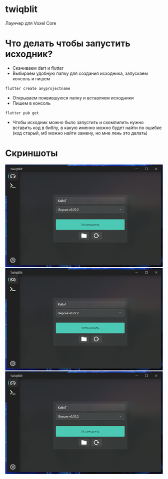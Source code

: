 # twiqblit
Лаунчер для Voxel Core

# Что делать чтобы запустить исходник?

- Скачиваем dart и flutter
- Выбираем удобную папку для создания исходника, запускаем консоль и пишем
```
flutter create anyprojectname
```
- Открываем появившуюся папку и вставляем исходники
- Пишем в консоль
```
flutter pub get
```
- Чтобы исходник можно было запустить и скомпилить нужно вставить код в библу, в какую именно можно будет найти по ошибке (код старый, мб можно найти замену, но мне лень это делать)

# Скриншоты
<a>
    <picture>
      <source media="(prefers-color-scheme: dark)" srcset="https://raw.githubusercontent.com/play-go/twiqblit/refs/heads/main/image1.png">
      <img alt="Flutter" src="https://raw.githubusercontent.com/play-go/twiqblit/refs/heads/main/image1.png">
    </picture>
  <picture>
      <source media="(prefers-color-scheme: dark)" srcset="https://raw.githubusercontent.com/play-go/twiqblit/refs/heads/main/image2.png">
      <img alt="Flutter" src="https://raw.githubusercontent.com/play-go/twiqblit/refs/heads/main/image1.png">
    </picture>
   <picture>
      <source media="(prefers-color-scheme: dark)" srcset="https://raw.githubusercontent.com/play-go/twiqblit/refs/heads/main/image3.png">
      <img alt="Flutter" src="https://raw.githubusercontent.com/play-go/twiqblit/refs/heads/main/image1.png">
    </picture>
</a>
